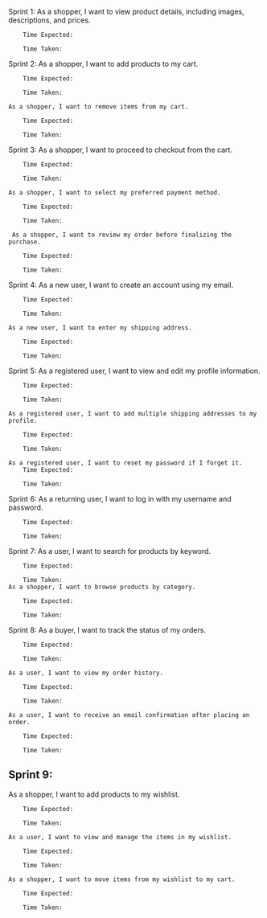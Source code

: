 Sprint 1: 
    As a shopper, I want to view product details, including images, descriptions, and prices.

        Time Expected:

        Time Taken:


Sprint 2:
    As a shopper, I want to add products to my cart.

        Time Expected:

        Time Taken:
    
    As a shopper, I want to remove items from my cart.

        Time Expected:

        Time Taken:

Sprint 3: 
    As a shopper, I want to proceed to checkout from the cart.

        Time Expected:

        Time Taken:
    
    As a shopper, I want to select my preferred payment method.

        Time Expected:

        Time Taken:
    
     As a shopper, I want to review my order before finalizing the purchase.

        Time Expected:

        Time Taken:
Sprint 4: 
    As a new user, I want to create an account using my email.

        Time Expected:

        Time Taken:
    
    As a new user, I want to enter my shipping address.

        Time Expected:

        Time Taken:
    
Sprint 5:
    As a registered user, I want to view and edit my profile information.

        Time Expected:

        Time Taken:

    As a registered user, I want to add multiple shipping addresses to my profile.

        Time Expected:

        Time Taken:
    
    As a registered user, I want to reset my password if I forget it.
        Time Expected:

        Time Taken:

Sprint 6:
    As a returning user, I want to log in with my username and password.

        Time Expected:

        Time Taken:

Sprint 7:
    As a user, I want to search for products by keyword.

        Time Expected:

        Time Taken:
    As a shopper, I want to browse products by category.

        Time Expected:

        Time Taken:

Sprint 8:
    As a buyer, I want to track the status of my orders.

        Time Expected:

        Time Taken:

    As a user, I want to view my order history.
    
        Time Expected:

        Time Taken:

    As a user, I want to receive an email confirmation after placing an order.

        Time Expected:

        Time Taken:

## Sprint 9:
As a shopper, I want to add products to my wishlist.

        Time Expected:

        Time Taken:

    As a user, I want to view and manage the items in my wishlist.

        Time Expected:

        Time Taken:

    As a shopper, I want to move items from my wishlist to my cart.

        Time Expected:

        Time Taken: